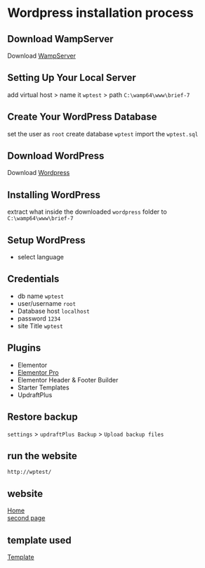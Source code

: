 # Wordpress installation process

## Download WampServer

Download [WampServer](https://www.wampserver.com/en/)



## Setting Up Your Local Server

add virtual host > name it `wptest` > path `C:\wamp64\www\brief-7`

## Create Your WordPress Database

set the user as `root`
create database `wptest` import the `wptest.sql`

## Download WordPress

Download [Wordpress](https://wordpress.org/)

## Installing WordPress

extract what inside the downloaded `wordpress` folder to `C:\wamp64\www\brief-7`

## Setup WordPress

* select language

## Credentials

* db name `wptest`
* user/username `root`
* Database host `localhost`
* password `1234`
* site Title `wptest`

## Plugins

* Elementor 
* [Elementor Pro](https://drive.google.com/file/d/17TefwZYTzEyXa4yZlTya4R_E9Mev8k65/view)
* Elementor Header & Footer Builder
* Starter Templates
* UpdraftPlus

## Restore backup 
`settings` > `updraftPlus Backup` > `Upload backup files`
## run the website 

`http://wptest/`

## website

[Home](Https://imgur.com/4vMcQrb)
<br/>
[second page](https://imgur.com/hwWDQuM)


## template used

[Template](https://websitedemos.net/outdoor-adventure-02/)
